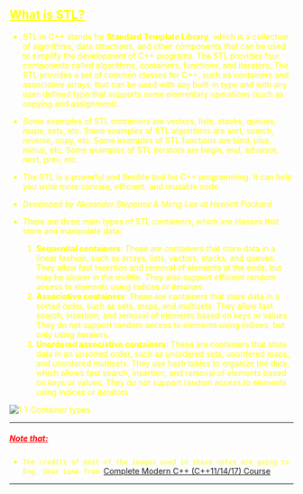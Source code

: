 ## <font color="yellow"><u>What is STL?</u></f>

- STL in C++ stands for **Standard Template Library**, which is a collection of algorithms, data structures, and other components that can be used to simplify the development of C++ programs. The STL provides four components called algorithms, containers, functions, and iterators. The STL provides a set of common classes for C++, such as containers and associative arrays, that can be used with any built-in type and with any user-defined type that supports some elementary operations (such as copying and assignment).

- Some examples of STL containers are vectors, lists, stacks, queues, maps, sets, etc. Some examples of STL algorithms are sort, search, reverse, copy, etc. Some examples of STL functions are bind, plus, minus, etc. Some examples of STL iterators are begin, end, advance, next, prev, etc.

- The STL is a powerful and flexible tool for C++ programming. It can help you write more concise, efficient, and reusable code.

- *Developed by Alexander Stepenov & Meng Lee at Hewlett Packard*

- There are three main types of STL containers, which are classes that store and manipulate data:

	1. **Sequential containers**: These are containers that store data in a linear fashion, such as arrays, lists, vectors, stacks, and queues. They allow fast insertion and removal of elements at the ends, but may be slower in the middle. They also support efficient random access to elements using indices or iterators.
	2. **Associative containers**: These are containers that store data in a sorted order, such as sets, maps, and multisets. They allow fast search, insertion, and removal of elements based on keys or values. They do not support random access to elements using indices, but only using iterators.
	3. **Unordered associative containers**: These are containers that store data in an unsorted order, such as unordered sets, unordered maps, and unordered multisets. They use hash tables to organize the data, which allows fast search, insertion, and removal of elements based on keys or values. They do not support random access to elements using indices or iterators.

![1 1-Container types](https://github.com/Ali-Elbana/STL-Notes/assets/97269796/58d0548a-1cf7-46cb-aaa9-de559ea76100)

---
##### <font color="red"><u>Note that:</u></font> 

- `The credits of most of the images used in these notes are going to Eng. Umar Lone from `[Complete Modern C++ (C++11/14/17) Course](https://www.udemy.com/course/beg-modern-cpp/)

---
